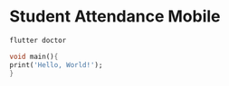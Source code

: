 # Student Attendance Mobile


```bash
flutter doctor
```


```dart
void main(){
print('Hello, World!');
}
```
